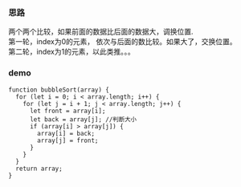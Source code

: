 
### 思路
两个两个比较，如果前面的数据比后面的数据大，调换位置.   
第一轮，index为0的元素， 依次与后面的数比较。如果大了，交换位置。  
第二轮，index为1的元素，以此类推。。。

### demo
```
function bubbleSort(array) {
  for (let i = 0; i < array.length; i++) {
    for (let j = i + 1; j < array.length; j++) {
      let front = array[i];
      let back = array[j]; //判断大小
      if (array[i] > array[j]) {
        array[i] = back;
        array[j] = front;
      }
    }
  }
  return array;
}
```
